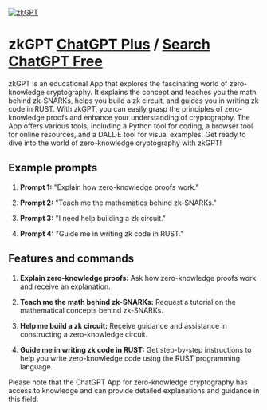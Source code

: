 
[![zkGPT](https://files.oaiusercontent.com/file-hB7xw8MLXi0yUEfPTEXYK048?se=2123-10-16T22%3A50%3A56Z&sp=r&sv=2021-08-06&sr=b&rscc=max-age%3D31536000%2C%20immutable&rscd=attachment%3B%20filename%3Df7b3e306-4638-43d2-b227-6312c324bebf.png&sig=nh3WQxQq%2Bq7RfTN0YNFlFnXbwGGXh7UxWxYSOsYLcXA%3D)](https://chat.openai.com/g/g-UKY6elM2U-zkgpt)

# zkGPT [ChatGPT Plus](https://chat.openai.com/g/g-UKY6elM2U-zkgpt) / [Search ChatGPT Free](https://gptcall.net/index.html#/?search=zkGPT)

zkGPT is an educational App that explores the fascinating world of zero-knowledge cryptography. It explains the concept and teaches you the math behind zk-SNARKs, helps you build a zk circuit, and guides you in writing zk code in RUST. With zkGPT, you can easily grasp the principles of zero-knowledge proofs and enhance your understanding of cryptography. The App offers various tools, including a Python tool for coding, a browser tool for online resources, and a DALL·E tool for visual examples. Get ready to dive into the world of zero-knowledge cryptography with zkGPT!

## Example prompts

1. **Prompt 1:** "Explain how zero-knowledge proofs work."

2. **Prompt 2:** "Teach me the mathematics behind zk-SNARKs."

3. **Prompt 3:** "I need help building a zk circuit."

4. **Prompt 4:** "Guide me in writing zk code in RUST."

## Features and commands

1. **Explain zero-knowledge proofs:** Ask how zero-knowledge proofs work and receive an explanation.

2. **Teach me the math behind zk-SNARKs:** Request a tutorial on the mathematical concepts behind zk-SNARKs.

3. **Help me build a zk circuit:** Receive guidance and assistance in constructing a zero-knowledge circuit.

4. **Guide me in writing zk code in RUST:** Get step-by-step instructions to help you write zero-knowledge code using the RUST programming language.

Please note that the ChatGPT App for zero-knowledge cryptography has access to knowledge and can provide detailed explanations and guidance in this field.


